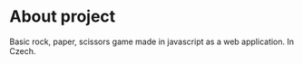 # About project

Basic rock, paper, scissors game made in javascript as a web application. In Czech.
